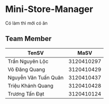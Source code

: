# Mini-Store-Manager
Có làm thì mới có ăn

## Team Member
| TenSV                  | MaSV       |
|------------------------|------------|
| Trần Nguyên Lộc        | 3120410297 |
| Võ Đăng Quang          | 3120410429 |
| Nguyễn Văn Tuấn Quân   | 3120410437 |
| Triệu Khánh Quang      | 3120410428 |
| Trương Tấn Đạt         | 3120410124 |
 
